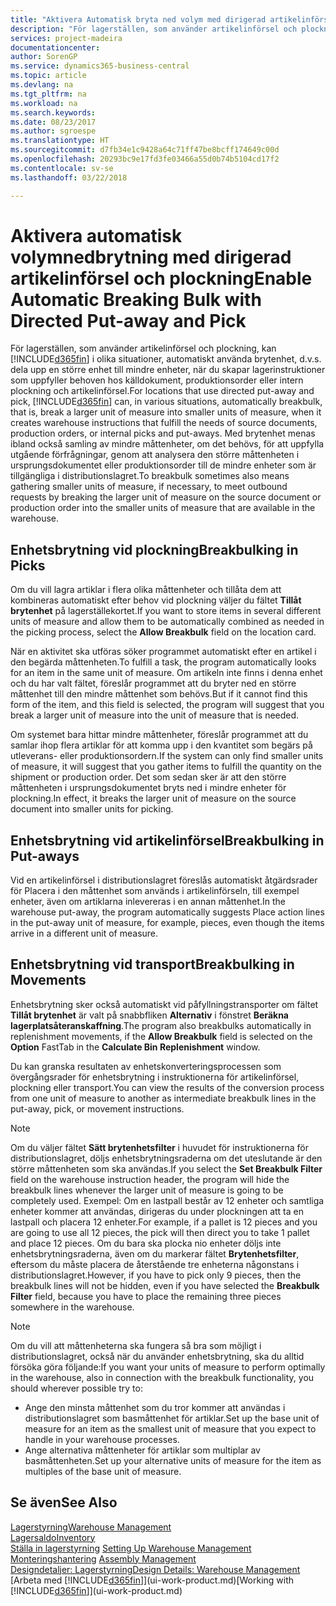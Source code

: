 ```yaml
---
title: "Aktivera Automatisk bryta ned volym med dirigerad artikelinförsel och plockning | Microsoft Docs"
description: "För lagerställen, som använder artikelinförsel och plockning, kan du dela upp en större enhet till mindre enheter, när du skapar lagerinstruktioner som uppfyller behoven hos källdokument, produktionsorder eller intern plockning och artikelinförsel."
services: project-madeira
documentationcenter: 
author: SorenGP
ms.service: dynamics365-business-central
ms.topic: article
ms.devlang: na
ms.tgt_pltfrm: na
ms.workload: na
ms.search.keywords: 
ms.date: 08/23/2017
ms.author: sgroespe
ms.translationtype: HT
ms.sourcegitcommit: d7fb34e1c9428a64c71ff47be8bcff174649c00d
ms.openlocfilehash: 20293bc9e17fd3fe03466a55d0b74b5104cd17f2
ms.contentlocale: sv-se
ms.lasthandoff: 03/22/2018

---
```

# <a name="enable-automatic-breaking-bulk-with-directed-put-away-and-pick"></a><span data-ttu-id="f1c1a-103">Aktivera automatisk volymnedbrytning med dirigerad artikelinförsel och plockning</span><span class="sxs-lookup"><span data-stu-id="f1c1a-103">Enable Automatic Breaking Bulk with Directed Put-away and Pick</span></span>
<span data-ttu-id="f1c1a-104">För lagerställen, som använder artikelinförsel och plockning, kan [!INCLUDE[d365fin](includes/d365fin_md.md)] i olika situationer, automatiskt använda brytenhet, d.v.s. dela upp en större enhet till mindre enheter, när du skapar lagerinstruktioner som uppfyller behoven hos källdokument, produktionsorder eller intern plockning och artikelinförsel.</span><span class="sxs-lookup"><span data-stu-id="f1c1a-104">For locations that use directed put-away and pick, [!INCLUDE[d365fin](includes/d365fin_md.md)] can, in various situations, automatically breakbulk, that is, break a larger unit of measure into smaller units of measure, when it creates warehouse instructions that fulfill the needs of source documents, production orders, or internal picks and put-aways.</span></span> <span data-ttu-id="f1c1a-105">Med brytenhet menas ibland också samling av mindre måttenheter, om det behövs, för att uppfylla utgående förfrågningar, genom att analysera den större måttenheten i ursprungsdokumentet eller produktionsorder till de mindre enheter som är tillgängliga i distributionslagret.</span><span class="sxs-lookup"><span data-stu-id="f1c1a-105">To breakbulk sometimes also means gathering smaller units of measure, if necessary, to meet outbound requests by breaking the larger unit of measure on the source document or production order into the smaller units of measure that are available in the warehouse.</span></span>   

## <a name="breakbulking-in-picks"></a><span data-ttu-id="f1c1a-106">Enhetsbrytning vid plockning</span><span class="sxs-lookup"><span data-stu-id="f1c1a-106">Breakbulking in Picks</span></span>  
<span data-ttu-id="f1c1a-107">Om du vill lagra artiklar i flera olika måttenheter och tillåta dem att kombineras automatiskt efter behov vid plockning väljer du fältet **Tillåt brytenhet** på lagerställekortet.</span><span class="sxs-lookup"><span data-stu-id="f1c1a-107">If you want to store items in several different units of measure and allow them to be automatically combined as needed in the picking process, select the **Allow Breakbulk** field on the location card.</span></span>  

<span data-ttu-id="f1c1a-108">När en aktivitet ska utföras söker programmet automatiskt efter en artikel i den begärda måttenheten.</span><span class="sxs-lookup"><span data-stu-id="f1c1a-108">To fulfill a task, the program automatically looks for an item in the same unit of measure.</span></span> <span data-ttu-id="f1c1a-109">Om artikeln inte finns i denna enhet och du har valt fältet, föreslår programmet att du bryter ned en större måttenhet till den mindre måttenhet som behövs.</span><span class="sxs-lookup"><span data-stu-id="f1c1a-109">But if it cannot find this form of the item, and this field is selected, the program will suggest that you break a larger unit of measure into the unit of measure that is needed.</span></span>  

<span data-ttu-id="f1c1a-110">Om systemet bara hittar mindre måttenheter, föreslår programmet att du samlar ihop flera artiklar för att komma upp i den kvantitet som begärs på utleverans- eller produktionsordern.</span><span class="sxs-lookup"><span data-stu-id="f1c1a-110">If the system can only find smaller units of measure, it will suggest that you gather items to fulfill the quantity on the shipment or production order.</span></span> <span data-ttu-id="f1c1a-111">Det som sedan sker är att den större måttenheten i ursprungsdokumentet bryts ned i mindre enheter för plockning.</span><span class="sxs-lookup"><span data-stu-id="f1c1a-111">In effect, it breaks the larger unit of measure on the source document into smaller units for picking.</span></span>  

## <a name="breakbulking-in-put-aways"></a><span data-ttu-id="f1c1a-112">Enhetsbrytning vid artikelinförsel</span><span class="sxs-lookup"><span data-stu-id="f1c1a-112">Breakbulking in Put-aways</span></span>  
<span data-ttu-id="f1c1a-113">Vid en artikelinförsel i distributionslagret föreslås automatiskt åtgärdsrader för Placera i den måttenhet som används i artikelinförseln, till exempel enheter, även om artiklarna inlevereras i en annan måttenhet.</span><span class="sxs-lookup"><span data-stu-id="f1c1a-113">In the warehouse put-away, the program automatically suggests Place action lines in the put-away unit of measure, for example, pieces, even though the items arrive in a different unit of measure.</span></span>  

## <a name="breakbulking-in-movements"></a><span data-ttu-id="f1c1a-114">Enhetsbrytning vid transport</span><span class="sxs-lookup"><span data-stu-id="f1c1a-114">Breakbulking in Movements</span></span>  
<span data-ttu-id="f1c1a-115">Enhetsbrytning sker också automatiskt vid påfyllningstransporter om fältet **Tillåt brytenhet** är valt på snabbfliken **Alternativ** i fönstret **Beräkna lagerplatsåteranskaffning**.</span><span class="sxs-lookup"><span data-stu-id="f1c1a-115">The program also breakbulks automatically in replenishment movements, if the **Allow Breakbulk** field is selected on the **Option** FastTab in the **Calculate Bin Replenishment** window.</span></span>  

<span data-ttu-id="f1c1a-116">Du kan granska resultaten av enhetskonverteringsprocessen som övergångsrader för enhetsbrytning i instruktionerna för artikelinförsel, plockning eller transport.</span><span class="sxs-lookup"><span data-stu-id="f1c1a-116">You can view the results of the conversion process from one unit of measure to another as intermediate breakbulk lines in the put-away, pick, or movement instructions.</span></span>  

> [!NOTE]  
>  <span data-ttu-id="f1c1a-117">Om du väljer fältet **Sätt brytenhetsfilter** i huvudet för instruktionerna för distributionslagret, döljs enhetsbrytningsraderna om det uteslutande är den större måttenheten som ska användas.</span><span class="sxs-lookup"><span data-stu-id="f1c1a-117">If you select the **Set Breakbulk Filter** field on the warehouse instruction header, the program will hide the breakbulk lines whenever the larger unit of measure is going to be completely used.</span></span> <span data-ttu-id="f1c1a-118">Exempel: Om en lastpall består av 12 enheter och samtliga enheter kommer att användas, dirigeras du under plockningen att ta en lastpall och placera 12 enheter.</span><span class="sxs-lookup"><span data-stu-id="f1c1a-118">For example, if a pallet is 12 pieces and you are going to use all 12 pieces, the pick will then direct you to take 1 pallet and place 12 pieces.</span></span> <span data-ttu-id="f1c1a-119">Om du bara ska plocka nio enheter döljs inte enhetsbrytningsraderna, även om du markerar fältet **Brytenhetsfilter**, eftersom du måste placera de återstående tre enheterna någonstans i distributionslagret.</span><span class="sxs-lookup"><span data-stu-id="f1c1a-119">However, if you have to pick only 9 pieces, then the breakbulk lines will not be hidden, even if you have selected the **Breakbulk Filter** field, because you have to place the remaining three pieces somewhere in the warehouse.</span></span>  

> [!NOTE]  
>  <span data-ttu-id="f1c1a-120">Om du vill att måttenheterna ska fungera så bra som möjligt i distributionslagret, också när du använder enhetsbrytning, ska du alltid försöka göra följande:</span><span class="sxs-lookup"><span data-stu-id="f1c1a-120">If you want your units of measure to perform optimally in the warehouse, also in connection with the breakbulk functionality, you should wherever possible try to:</span></span>  
>   
> - <span data-ttu-id="f1c1a-121">Ange den minsta måttenhet som du tror kommer att användas i distributionslagret som basmåttenhet för artiklar.</span><span class="sxs-lookup"><span data-stu-id="f1c1a-121">Set up the base unit of measure for an item as the smallest unit of measure that you expect to handle in your warehouse processes.</span></span>  
> - <span data-ttu-id="f1c1a-122">Ange alternativa måttenheter för artiklar som multiplar av basmåttenheten.</span><span class="sxs-lookup"><span data-stu-id="f1c1a-122">Set up your alternative units of measure for the item as multiples of the base unit of measure.</span></span>  

## <a name="see-also"></a><span data-ttu-id="f1c1a-123">Se även</span><span class="sxs-lookup"><span data-stu-id="f1c1a-123">See Also</span></span>  
[<span data-ttu-id="f1c1a-124">Lagerstyrning</span><span class="sxs-lookup"><span data-stu-id="f1c1a-124">Warehouse Management</span></span>](warehouse-manage-warehouse.md)  
[<span data-ttu-id="f1c1a-125">Lagersaldo</span><span class="sxs-lookup"><span data-stu-id="f1c1a-125">Inventory</span></span>](inventory-manage-inventory.md)  
<span data-ttu-id="f1c1a-126">[Ställa in lagerstyrning](warehouse-setup-warehouse.md)   </span><span class="sxs-lookup"><span data-stu-id="f1c1a-126">[Setting Up Warehouse Management](warehouse-setup-warehouse.md)   </span></span>  
<span data-ttu-id="f1c1a-127">[Monteringshantering](assembly-assemble-items.md)  </span><span class="sxs-lookup"><span data-stu-id="f1c1a-127">[Assembly Management](assembly-assemble-items.md)  </span></span>  
[<span data-ttu-id="f1c1a-128">Designdetaljer: Lagerstyrning</span><span class="sxs-lookup"><span data-stu-id="f1c1a-128">Design Details: Warehouse Management</span></span>](design-details-warehouse-management.md)  
<span data-ttu-id="f1c1a-129">[Arbeta med [!INCLUDE[d365fin](includes/d365fin_md.md)]](ui-work-product.md)</span><span class="sxs-lookup"><span data-stu-id="f1c1a-129">[Working with [!INCLUDE[d365fin](includes/d365fin_md.md)]](ui-work-product.md)</span></span>  


